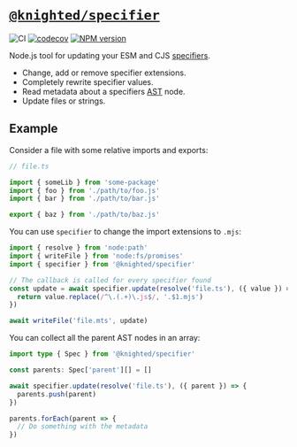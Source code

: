 # [`@knighted/specifier`](https://www.npmjs.com/package/@knighted/specifier)

![CI](https://github.com/knightedcodemonkey/specifier/actions/workflows/ci.yml/badge.svg)
[![codecov](https://codecov.io/gh/knightedcodemonkey/specifier/branch/main/graph/badge.svg?token=5KS9ZB3XDK)](https://codecov.io/gh/knightedcodemonkey/specifier)
[![NPM version](https://img.shields.io/npm/v/@knighted/specifier.svg)](https://www.npmjs.com/package/@knighted/specifier)

Node.js tool for updating your ESM and CJS [specifiers](https://nodejs.org/api/esm.html#import-specifiers).

- Change, add or remove specifier extensions.
- Completely rewrite specifier values.
- Read metadata about a specifiers [AST](https://www.npmjs.com/package/oxc-parser) node.
- Update files or strings.

## Example

Consider a file with some relative imports and exports:

```ts
// file.ts

import { someLib } from 'some-package'
import { foo } from './path/to/foo.js'
import { bar } from './path/to/bar.js'

export { baz } from './path/to/baz.js'
```

You can use `specifier` to change the import extensions to `.mjs`:

```ts
import { resolve } from 'node:path'
import { writeFile } from 'node:fs/promises'
import { specifier } from '@knighted/specifier'

// The callback is called for every specifier found
const update = await specifier.update(resolve('file.ts'), ({ value }) => {
  return value.replace(/^\.(.+)\.js$/, '.$1.mjs')
})

await writeFile('file.mts', update)
```

You can collect all the parent AST nodes in an array:

```ts
import type { Spec } from '@knighted/specifier'

const parents: Spec['parent'][] = []

await specifier.update(resolve('file.ts'), ({ parent }) => {
  parents.push(parent)
})

parents.forEach(parent => {
  // Do something with the metadata
})
```
